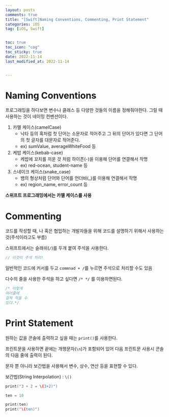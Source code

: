 ```yaml
---
layout: posts
comments: true
title: "[Swift]Naming Conventions, Commenting, Print Statement"
categories: iOS
tag: [iOS, Swift]


toc: true
toc_icon: "cog"
toc_sticky: true
date: 2022-11-14
last_modified_at: 2022-11-14


---
```




# Naming Conventions

프로그래밍을 하다보면 변수나 클래스 등 다양한 것들의 이름을 정해줘야한다. 그럴 때 사용하는 것이 네이밍 컨벤션이다.

1. 카멜 케이스(camelCase)
   * 낙타 등의 혹처럼 첫 단어는 소문자로 적어주고 그 뒤의 단어가 있다면 그 단어의 첫 글자를 대문자로 적어준다.
   * ex) sumValue, averageWhiteFood 등
2. 케밥 케이스(kebab-case)
   * 케밥에 꼬치를 끼운 것 처럼 하이픈(-)을 이용해 단어를 연결해서 작명
   * ex) red-ocean, student-name 등
3. 스네이크 케이스(snake_case)
   * 뱀의 형상처럼 단어와 단어를 언더바(_)를 이용해 연결해서 작명
   * ex) region_name, error_count 등



**스위프트 프로그래밍에서는 카멜 케이스를 사용**





# Commenting

코드를 작성할 때, 나 혹은 협업하는 개발자들을 위해 코드를 설명하기 위해서 사용하는 것(주석이라고도 부름)



스위프트에서는 슬래쉬(`/`)를 두개 붙여 주석을 사용한다.



```swift
// 이것이 주석 처리!
```



일반적인 코드에 커서를 두고 `commnad + /`를 누르면 주석으로 처리할 수도 있음



다수의 줄을 사용한 주석을 하고 싶다면 `/* */` 를 이용하면된다.

```swift
/* 이렇게
여러줄에
걸쳐 적을 수 
있다.*/
```





# Print Statement

원하는 값을 콘솔에 출력하고 싶을 때는 `print()`를 사용한다.



프린트문을 사용하면 끝에는 개행문자(`\n`)가 포함되어 있어 다음 프린트문 사용시 콘솔의 다음 줄에 출력이 된다.



문자 뿐 아니라 보간법을 사용해서 변수, 상수, 연산 등을 표현할 수 있다.



보간법(String Interpolation) : `\()`

```swift
print("3 + 2 = \(3+2)")

ten = 10

print(ten)
print("\(ten)")
```

